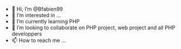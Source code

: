 - 👋 Hi, I’m @Bfabien99
- 👀 I’m interested in ...
- 🌱 I’m currently learning PHP
- 💞️ I’m looking to collaborate on PHP project, web project and all PHP developpers
- 📫 How to reach me ...

<!---
Bfabien99/Bfabien99 is a ✨ special ✨ repository because its `README.md` (this file) appears on your GitHub profile.
You can click the Preview link to take a look at your changes.
--->
